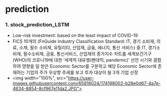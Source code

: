 # prediction


### **1. stock_prediction_LSTM**
  + Low-risk investment: based on the least impact of COVID-19
  + FICS 10개의 (FnGuide Industry Classification Standard: IT, 경기 소비재, 의료, 소재, 필수 소비재, 유틸리티, 산업재, 금융, 에너지, 통신 서비스) 중 IT, 경기소비재, 필수소비재, 금융, 통신서비스, 산업재의 종가지수 차트를 세계보건기구(WHO)의 코로나19에 대한 ‘세계적 대유행(팬데믹, pandemic)’ 선언 시기와 결합하여 영향을 덜 받은 Economic Sector를 구분하고 해당 Economic Sector에 존재하는 기업의 주가 우상향 추세를 보고 투자 대상이 될 3개 기업 선정
  + <img width="100%", src="https://user-images.githubusercontent.com/65816024/174198002-b28e0d67-4a7e-4634-8854-8cf967e11da2.JPG">


<br/>


